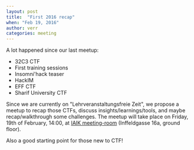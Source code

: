 ```yaml
---
layout: post
title:  "First 2016 recap"
when: "Feb 19, 2016"
author: verr
categories: meeting
---
```


A lot happened since our last meetup:

* 32C3 CTF
* First training sessions
* Insomni'hack teaser
* HackIM
* EFF CTF
* Sharif University CTF

Since we are currently on "Lehrveranstaltungsfreie Zeit", we propose a meetup to recap those CTFs, discuss insights/learnings/tools, and maybe recap/walkthrough some challenges. The meetup will take place on Friday, 19th of February, 14:00, at [IAIK meeting-room](https://online.tugraz.at/tug_online/ris.einzelraum?raumkey=4839) (Inffeldgasse 16a, ground floor).

Also a good starting point for those new to CTF!

<!--
**If you want to participate, please fill out this dudle:**

[https://dudle.inf.tu-dresden.de/phahne9g](https://dudle.inf.tu-dresden.de/phahne9g)
--> 